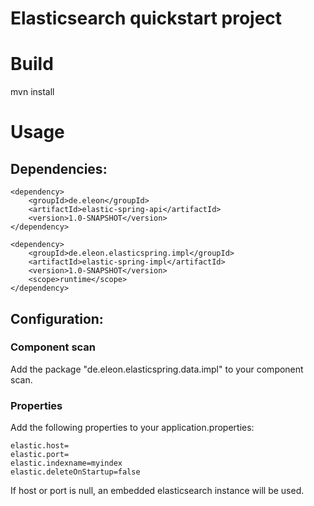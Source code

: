Elasticsearch quickstart project
==========================

# Build 

mvn install


# Usage 

## Dependencies: 

    <dependency>
        <groupId>de.eleon</groupId>
        <artifactId>elastic-spring-api</artifactId>
        <version>1.0-SNAPSHOT</version>
    </dependency>

    <dependency>
        <groupId>de.eleon.elasticspring.impl</groupId>
        <artifactId>elastic-spring-impl</artifactId>
        <version>1.0-SNAPSHOT</version>
        <scope>runtime</scope>
    </dependency>


## Configuration: 

### Component scan

Add the package "de.eleon.elasticspring.data.impl" to your component scan.

### Properties

Add the following properties to your application.properties:

	elastic.host=
	elastic.port=
	elastic.indexname=myindex
	elastic.deleteOnStartup=false

If host or port is null, an embedded elasticsearch instance will be used.


 

